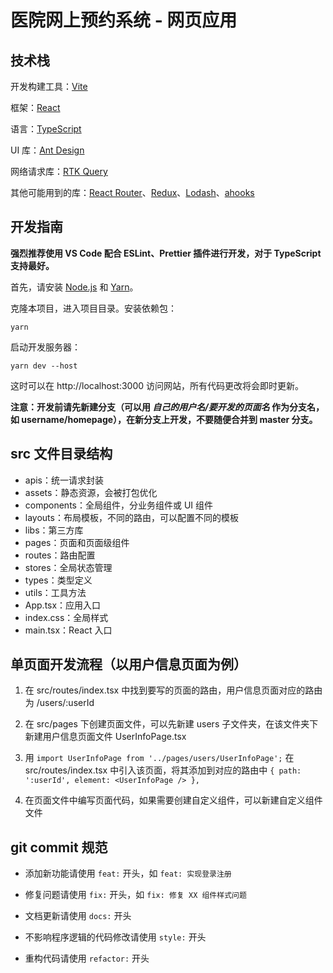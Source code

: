 # 医院网上预约系统 - 网页应用

## 技术栈

开发构建工具：[Vite](https://cn.vitejs.dev/)

框架：[React](https://react.docschina.org/)

语言：[TypeScript](https://www.tslang.cn/)

UI 库：[Ant Design](https://ant.design/index-cn)

网络请求库：[RTK Query](https://redux.js.org/tutorials/essentials/part-7-rtk-query-basics)

其他可能用到的库：[React Router](https://reactrouter.com/)、[Redux](http://cn.redux.js.org/)、[Lodash](https://www.lodashjs.com/)、[ahooks](https://ahooks.js.org/zh-CN/)

## 开发指南

**强烈推荐使用 VS Code 配合 ESLint、Prettier 插件进行开发，对于 TypeScript 支持最好。**

首先，请安装 [Node.js](https://nodejs.org/zh-cn/) 和 [Yarn](https://www.yarnpkg.cn/)。

克隆本项目，进入项目目录。安装依赖包：

```
yarn
```

启动开发服务器：

```
yarn dev --host
```

这时可以在 http://localhost:3000 访问网站，所有代码更改将会即时更新。

**注意：开发前请先新建分支（可以用 _自己的用户名/要开发的页面名_ 作为分支名，如 username/homepage），在新分支上开发，不要随便合并到 master 分支。**

## src 文件目录结构

- apis：统一请求封装
- assets：静态资源，会被打包优化
- components：全局组件，分业务组件或 UI 组件
- layouts：布局模板，不同的路由，可以配置不同的模板
- libs：第三方库
- pages：页面和页面级组件
- routes：路由配置
- stores：全局状态管理
- types：类型定义
- utils：工具方法
- App.tsx：应用入口
- index.css：全局样式
- main.tsx：React 入口

## 单页面开发流程（以用户信息页面为例）

1. 在 src/routes/index.tsx 中找到要写的页面的路由，用户信息页面对应的路由为 /users/:userId

2. 在 src/pages 下创建页面文件，可以先新建 users 子文件夹，在该文件夹下新建用户信息页面文件 UserInfoPage.tsx

3. 用 `import UserInfoPage from '../pages/users/UserInfoPage';` 在 src/routes/index.tsx 中引入该页面，将其添加到对应的路由中 `{ path: ':userId', element: <UserInfoPage /> },`

4. 在页面文件中编写页面代码，如果需要创建自定义组件，可以新建自定义组件文件

## git commit 规范

- 添加新功能请使用 `feat:` 开头，如 `feat: 实现登录注册`

- 修复问题请使用 `fix:` 开头，如 `fix: 修复 XX 组件样式问题`

- 文档更新请使用 `docs:` 开头

- 不影响程序逻辑的代码修改请使用 `style:` 开头

- 重构代码请使用 `refactor:` 开头
